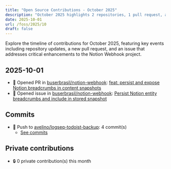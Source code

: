 ```yaml
---
title: "Open Source Contributions - October 2025"
description: "October 2025 highlights 2 repositories, 1 pull request, and 1 issue, showcasing impactful contributions and enhancements in the open-source community."
date: 2025-10-01
url: /foss/2025/10
draft: false
---
```


Explore the timeline of contributions for October 2025, featuring key events including repository updates, a new pull request, and an issue that addresses critical enhancements to the Notion Webhook project.

## 2025-10-01

- 🔀 Opened PR in [buserbrasil/notion-webhook](https://github.com/buserbrasil/notion-webhook): [feat: persist and expose Notion breadcrumbs in content snapshots](https://github.com/buserbrasil/notion-webhook/pull/3)
- 🐛 Opened issue in [buserbrasil/notion-webhook](https://github.com/buserbrasil/notion-webhook): [Persist Notion entity breadcrumbs and include in stored snapshot](https://github.com/buserbrasil/notion-webhook/issues/2)

## Commits

- 🔨 Push to [avelino/logseq-todoist-backup](https://github.com/avelino/logseq-todoist-backup): 4 commit(s)
  - [See commits](https://github.com/avelino/logseq-todoist-backup/commits?author=avelino&since=2025-10-01T00:00:00Z&until=2025-10-31T23:59:59Z)

## Private contributions

- 🔒 0 private contribution(s) this month

